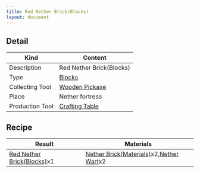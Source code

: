 ```yaml
---
title: Red Nether Brick(Blocks)
layout: document
---
```

## Detail

|Kind|Content|
|---|---|
|Description|Red Nether Brick(Blocks)|
|Type|[Blocks](Blocks)|
|Collecting Tool|[Wooden Pickaxe](Wooden_Pickaxe)|
|Place|Nether fortress|
|Production Tool|[Crafting Table](Crafting_Table)|

## Recipe

|Result|Materials|
|---|---|
|[Red Nether Brick(Blocks)](Red_Nether_Brick(Blocks))x1|[Nether Brick(Materials)](Nether_Brick(Materials))x2,[Nether Wart](Nether_Wart)x2|

